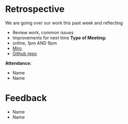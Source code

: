 # Retrospective
We are going over our work this past week and reflecting
- Review work, common issues
- Improvements for next time
**Type of Meeting:**
- online, 1pm AND 9pm
- [Miro](https://miro.com/welcomeonboard/UXVoV2NPNGpjOTVFMk9BYUFzMVFib0ExWmlSMGpjWHVYejhDZ2xPOHlIanBOOHVFSXVENzdBODVBMDR0RVFpbnwzNDU4NzY0NTg2MjQwNTg0NjY5fDI=?share_link_id=622624506161)
- [Github repo](https://github.com/cse110-sp24-group34/warmup-exercise)

**Attendance:**
- Name
- Name

# Feedback
- Name
- Name

